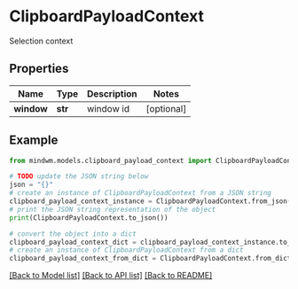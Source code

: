 # ClipboardPayloadContext

Selection context

## Properties

Name | Type | Description | Notes
------------ | ------------- | ------------- | -------------
**window** | **str** | window id | [optional] 

## Example

```python
from mindwm.models.clipboard_payload_context import ClipboardPayloadContext

# TODO update the JSON string below
json = "{}"
# create an instance of ClipboardPayloadContext from a JSON string
clipboard_payload_context_instance = ClipboardPayloadContext.from_json(json)
# print the JSON string representation of the object
print(ClipboardPayloadContext.to_json())

# convert the object into a dict
clipboard_payload_context_dict = clipboard_payload_context_instance.to_dict()
# create an instance of ClipboardPayloadContext from a dict
clipboard_payload_context_from_dict = ClipboardPayloadContext.from_dict(clipboard_payload_context_dict)
```
[[Back to Model list]](../README.md#documentation-for-models) [[Back to API list]](../README.md#documentation-for-api-endpoints) [[Back to README]](../README.md)


